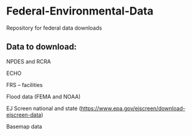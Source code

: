 # Federal-Environmental-Data
Repository for federal data downloads

## Data to download: 
NPDES and RCRA 

ECHO 

FRS – facilities  

Flood data (FEMA and NOAA) 

EJ Screen national and state (https://www.epa.gov/ejscreen/download-ejscreen-data) 

Basemap data 
